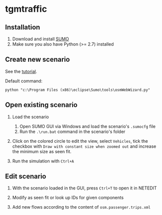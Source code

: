 # tgmtraffic

## Installation
1. Download and install [SUMO](http://prdownloads.sourceforge.net/sumo/sumo-win64-1.3.1.msi?download)
2. Make sure you also have Python (>= 2.7) installed

## Create new scenario

See the [tutorial](http://sumo.sourceforge.net/userdoc/Tutorials/OSMWebWizard.html).

Default command:

```
python "c:\Program Files (x86)\eclipse\Sumo\tools\osmWebWizard.py"
```

## Open existing scenario

1. Load the scenario
    1. Open SUMO GUI via Windows and load the scenario's `.sumocfg` file
    2. Run the `.\run.bat` command in the scenario's folder

2. Click on the colored circle to edit the view, select `Vehicles`, tick the checkbox with `Draw with constant size when zoomed out` and increase the minimum size as seen fit.

3. Run the simulation with `Ctrl+A`

## Edit scenario

1. With the scenario loaded in the GUI, press `Ctrl+T` to open it in NETEDIT

2. Modify as seen fit or look up IDs for given components

3. Add new flows according to the content of `osm.passenger.trips.xml`